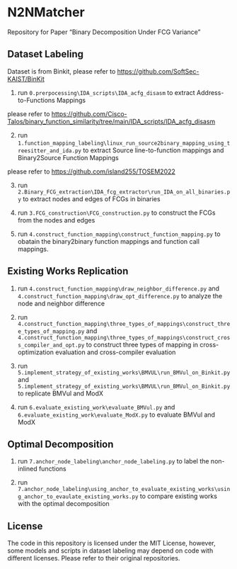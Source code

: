 # N2NMatcher
Repository for Paper “Binary Decomposition Under FCG Variance”

## Dataset Labeling

Dataset is from Binkit, please refer to https://github.com/SoftSec-KAIST/BinKit

1. run `0.prerpocessing\IDA_scripts\IDA_acfg_disasm` to extract Address-to-Functions Mappings 

please refer to https://github.com/Cisco-Talos/binary_function_similarity/tree/main/IDA_scripts/IDA_acfg_disasm

2. run `1.function_mapping_labeling\linux_run_source2binary_mapping_using_treesitter_and_ida.py` to extract Source line-to-function mappings and Binary2Source Function Mappings

please refer to https://github.com/island255/TOSEM2022

3. run `2.Binary_FCG_extraction\IDA_fcg_extractor\run_IDA_on_all_binaries.py` to extract nodes and edges of FCGs in binaries

4. run `3.FCG_construction\FCG_construction.py` to construct the FCGs from the nodes and edges
  
5. run `4.construct_function_mapping\construct_function_mapping.py` to obatain the binary2binary function mappings and function call mappings.

## Existing Works Replication

1. run `4.construct_function_mapping\draw_neighbor_difference.py` and `4.construct_function_mapping\draw_opt_difference.py` to analyze the node and neighbor difference

2. run `4.construct_function_mapping\three_types_of_mappings\construct_three_types_of_mapping.py` and `4.construct_function_mapping\three_types_of_mappings\construct_cross_compiler_and_opt.py` to construct three types of mapping in cross-optimization evaluation and cross-compiler evaluation

3. run `5.implement_strategy_of_existing_works\BMVUL\run_BMVul_on_Binkit.py` and `5.implement_strategy_of_existing_works\BMVUL\run_BMVul_on_Binkit.py` to replicate BMVul and ModX

4. run `6.evaluate_existing_work\evaluate_BMVul.py` and `6.evaluate_existing_work\evaluate_ModX.py` to evaluate BMVul and ModX

## Optimal Decomposition

1. run `7.anchor_node_labeling\anchor_node_labeling.py` to label the non-inlined functions

2. run `7.anchor_node_labeling\using_anchor_to_evaluate_existing_works\using_anchor_to_evaulate_existing_works.py` to compare existing works with the optimal decomposition

## License

The code in this repository is licensed under the MIT License, however, some models and scripts in dataset labeling may depend on code with different licenses. Please refer to their original repositories. 

